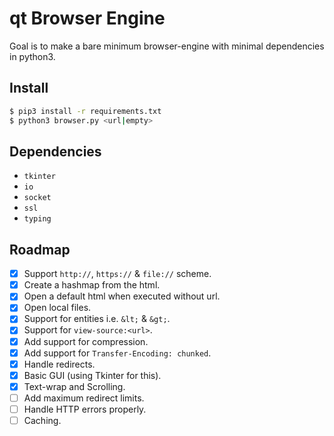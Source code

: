# qt Browser Engine
Goal is to make a bare minimum browser-engine with minimal dependencies in python3.

## Install
```bash
$ pip3 install -r requirements.txt
$ python3 browser.py <url|empty>
```

## Dependencies
- `tkinter`
- `io`
- `socket`
- `ssl`
- `typing`

## Roadmap
- [x] Support `http://`, `https://` & `file://` scheme.
- [x] Create a hashmap from the html.
- [x] Open a default html when executed without url.
- [x] Open local files.
- [x] Support for entities i.e. `&lt;` & `&gt;`.
- [x] Support for `view-source:<url>`.
- [x] Add support for compression.
- [x] Add support for `Transfer-Encoding: chunked`.
- [x] Handle redirects.
- [x] Basic GUI (using Tkinter for this).
- [x] Text-wrap and Scrolling.
- [ ] Add maximum redirect limits.
- [ ] Handle HTTP errors properly.
- [ ] Caching.
